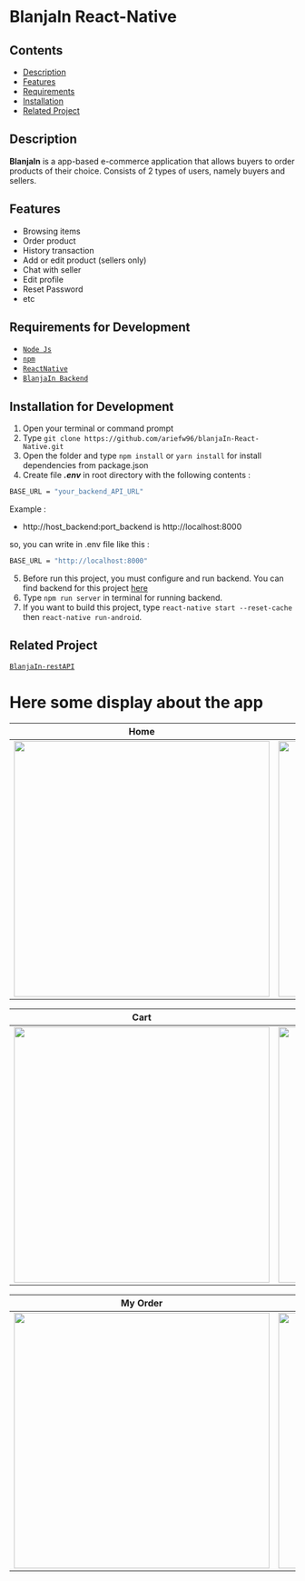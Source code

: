 # BlanjaIn React-Native

## Contents

- [Description](#description)
- [Features](#features)
- [Requirements](#requirements-for-development)
- [Installation](#installation-for-development)
- [Related Project](#related-project)

## Description

**BlanjaIn** is a app-based e-commerce application that allows buyers to order
products of their choice. Consists of 2 types of users, namely buyers and
sellers.

## Features

- Browsing items
- Order product
- History transaction
- Add or edit product (sellers only)
- Chat with seller
- Edit profile
- Reset Password
- etc

## Requirements for Development

- [`Node Js`](https://nodejs.org/en/)
- [`npm`](https://www.npmjs.com/get-npm)
- [`ReactNative`](https://reactnative.dev/)
- [`BlanjaIn Backend`](https://github.com/ariefw96/blanja-restAPI)

## Installation for Development

1. Open your terminal or command prompt
2. Type `git clone https://github.com/ariefw96/blanjaIn-React-Native.git`
3. Open the folder and type `npm install` or `yarn install` for install dependencies from package.json
4. Create file **_.env_** in root directory with the following contents :

```bash
BASE_URL = "your_backend_API_URL"
```

Example :

- http://host_backend:port_backend is http://localhost:8000

so, you can write in .env file like this :

```bash
BASE_URL = "http://localhost:8000"
```

5. Before run this project, you must configure and run backend. You can find backend for this project [here](https://github.com/ariefw96/blanja-restAPI)
6. Type `npm run server` in terminal for running backend.
7. If you want to build this project, type `react-native start --reset-cache` then `react-native run-android`.

## Related Project

[`BlanjaIn-restAPI`](https://github.com/ariefw96/BlanjaIn-restAPI)

# Here some display about the app

|  Home                |  Product Details                        |
|----------------------|-----------------------------------------|
| <img src="https://user-images.githubusercontent.com/70320451/107331704-ce87e680-6ae5-11eb-9d64-c3edf9b9c8b4.jpg" width="450" />  | <img src="https://user-images.githubusercontent.com/70320451/107331694-ccbe2300-6ae5-11eb-9645-8bb0bbf51789.jpg" width="450" />             |

|  Cart                |  Shipping Address                       |
|----------------------|-----------------------------------------|
| <img src="https://user-images.githubusercontent.com/70320451/107331707-cf207d00-6ae5-11eb-8e50-c855e9c2c17a.jpg" width="450" />  | <img src="https://user-images.githubusercontent.com/70320451/107331698-cd56b980-6ae5-11eb-887b-5f2094c8517d.jpg" width="450" />             |

|  My Order            |  Order Details                          |
|----------------------|-----------------------------------------|
| <img src="https://user-images.githubusercontent.com/70320451/107331686-caf45f80-6ae5-11eb-9341-1fd88eab0e6a.jpg" width="450" />  |<img src="https://user-images.githubusercontent.com/70320451/107331700-cdef5000-6ae5-11eb-97fa-f983107dcf12.jpg" width="450" />|



